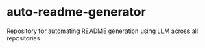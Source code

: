 # auto-readme-generator
Repository for automating README generation using LLM across all repositories
